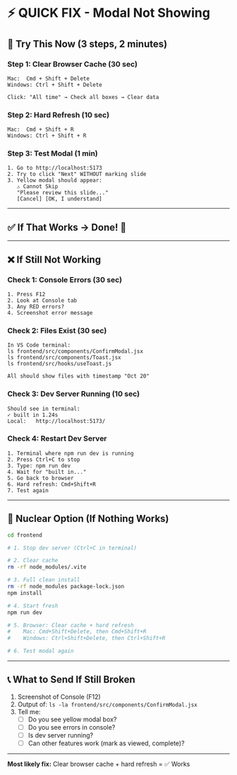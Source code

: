 # ⚡ QUICK FIX - Modal Not Showing

## 🎯 Try This Now (3 steps, 2 minutes)

### Step 1: Clear Browser Cache (30 sec)
```
Mac:  Cmd + Shift + Delete
Windows: Ctrl + Shift + Delete

Click: "All time" → Check all boxes → Clear data
```

### Step 2: Hard Refresh (10 sec)
```
Mac:  Cmd + Shift + R
Windows: Ctrl + Shift + R
```

### Step 3: Test Modal (1 min)
```
1. Go to http://localhost:5173
2. Try to click "Next" WITHOUT marking slide
3. Yellow modal should appear:
   ⚠️ Cannot Skip
   "Please review this slide..."
   [Cancel] [OK, I understand]
```

---

## ✅ If That Works → Done! 🎉

---

## ❌ If Still Not Working

### Check 1: Console Errors (30 sec)
```
1. Press F12
2. Look at Console tab
3. Any RED errors?
4. Screenshot error message
```

### Check 2: Files Exist (30 sec)
```
In VS Code terminal:
ls frontend/src/components/ConfirmModal.jsx
ls frontend/src/components/Toast.jsx
ls frontend/src/hooks/useToast.js

All should show files with timestamp "Oct 20"
```

### Check 3: Dev Server Running (10 sec)
```
Should see in terminal:
✓ built in 1.24s
Local:   http://localhost:5173/
```

### Check 4: Restart Dev Server
```
1. Terminal where npm run dev is running
2. Press Ctrl+C to stop
3. Type: npm run dev
4. Wait for "built in..."
5. Go back to browser
6. Hard refresh: Cmd+Shift+R
7. Test again
```

---

## 🧹 Nuclear Option (If Nothing Works)

```bash
cd frontend

# 1. Stop dev server (Ctrl+C in terminal)

# 2. Clear cache
rm -rf node_modules/.vite

# 3. Full clean install
rm -rf node_modules package-lock.json
npm install

# 4. Start fresh
npm run dev

# 5. Browser: Clear cache + hard refresh
#    Mac: Cmd+Shift+Delete, then Cmd+Shift+R
#    Windows: Ctrl+Shift+Delete, then Ctrl+Shift+R

# 6. Test modal again
```

---

## 📞 What to Send If Still Broken

1. Screenshot of Console (F12)
2. Output of: `ls -la frontend/src/components/ConfirmModal.jsx`
3. Tell me:
   - [ ] Do you see yellow modal box?
   - [ ] Do you see errors in console?
   - [ ] Is dev server running?
   - [ ] Can other features work (mark as viewed, complete)?

---

**Most likely fix:** Clear browser cache + hard refresh = ✅ Works
